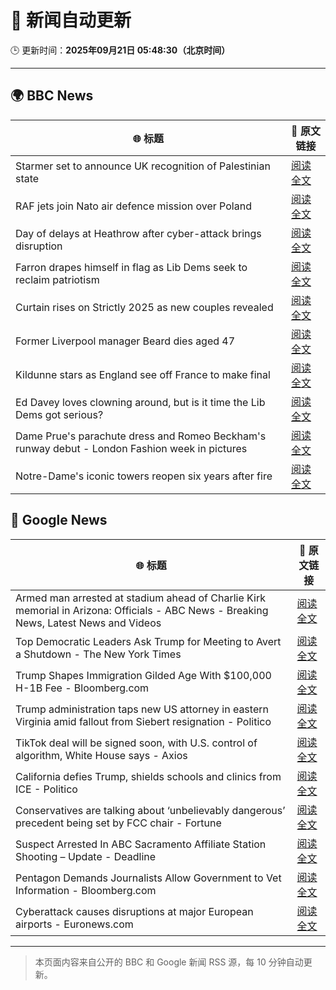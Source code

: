 # 🧠 新闻自动更新

🕒 更新时间：**2025年09月21日 05:48:30（北京时间）**

---

## 🌍 BBC News

| 🌐 标题 | 🔗 原文链接 |
|--------|-------------|
| Starmer set to announce UK recognition of Palestinian state | [阅读全文](https://www.bbc.com/news/articles/ce800enrglzo?at_medium=RSS&at_campaign=rss) |
| RAF jets join Nato air defence mission over Poland | [阅读全文](https://www.bbc.com/news/articles/c4g7752w1ygo?at_medium=RSS&at_campaign=rss) |
| Day of delays at Heathrow after cyber-attack brings disruption | [阅读全文](https://www.bbc.com/news/articles/c3drpgv33pxo?at_medium=RSS&at_campaign=rss) |
| Farron drapes himself in flag as Lib Dems seek to reclaim patriotism | [阅读全文](https://www.bbc.com/news/articles/cjd11n14zz1o?at_medium=RSS&at_campaign=rss) |
| Curtain rises on Strictly 2025 as new couples revealed | [阅读全文](https://www.bbc.com/news/articles/cy9nnl78dgzo?at_medium=RSS&at_campaign=rss) |
| Former Liverpool manager Beard dies aged 47 | [阅读全文](https://www.bbc.com/sport/football/articles/c0r00qx5llko?at_medium=RSS&at_campaign=rss) |
| Kildunne stars as England see off France to make final | [阅读全文](https://www.bbc.com/sport/rugby-union/articles/cx20p2kx9r6o?at_medium=RSS&at_campaign=rss) |
| Ed Davey loves clowning around, but is it time the Lib Dems got serious? | [阅读全文](https://www.bbc.com/news/articles/c3e7ny8n44jo?at_medium=RSS&at_campaign=rss) |
| Dame Prue's parachute dress and Romeo Beckham's runway debut - London Fashion week in pictures | [阅读全文](https://www.bbc.com/news/articles/cd63n1wv8nlo?at_medium=RSS&at_campaign=rss) |
| Notre-Dame's iconic towers reopen six years after fire | [阅读全文](https://www.bbc.com/news/videos/cd9yyxnejeko?at_medium=RSS&at_campaign=rss) |

## 📰 Google News

| 🌐 标题 | 🔗 原文链接 |
|--------|-------------|
| Armed man arrested at stadium ahead of Charlie Kirk memorial in Arizona: Officials - ABC News - Breaking News, Latest News and Videos | [阅读全文](https://news.google.com/rss/articles/CBMioAFBVV95cUxPMFpiM0RLZ1lZQ2F1SW1pcE1fbnJQVEJuTGU3di0xdVZiNnhsOXpOeVJIYVVUM2hiSDRnZlpfTVBWeTFNRi1pUURzdXl6OHAwTUpWYWMwUVpadFZZM0ZXMWg5LTRyeEJER0RxQm12QWJ4QWFlaDY4cDN5NjNlekQwb0JHQnlLYW1ZM1JTVkV2TENqVm03MFBFNG00dDZUTmxW0gGmAUFVX3lxTFBscHFfYTlpcUtjNllGaVQ0bVRUSWthaTdqTW5ENmJuZllOVUowYk5CSGtUQi0tZ3hYX1NaWDdUdUlMM0tHZ0FtMEgzY1I4aUJ2Mmk2LTBjd1B4Z2RxWUhoYjZaSGtFZkMtWUFFazR4SFZMN2lsdlJlT3dBUk1mZ3VSRmNQWThjdW9BQ0MxRTJDWHJWaUV1SEEyZHlQaUFQUldmdWRiYXc?oc=5) |
| Top Democratic Leaders Ask Trump for Meeting to Avert a Shutdown - The New York Times | [阅读全文](https://news.google.com/rss/articles/CBMif0FVX3lxTE9WQ2VOVENfdUlzSDl1TUZkazhrZVk5dERId1RRb1dQRno4ZVNUUk14dzhacTVsb0dWSloyZlVaRzJhOGJGaFluZXBUaWNMMk5pdzZIMS0tUXotU1pYNWUzQWVkLTdpWWhQZFNtd25qZG82VHZMQ09NTzcxa0pIdms?oc=5) |
| Trump Shapes Immigration Gilded Age With $100,000 H-1B Fee - Bloomberg.com | [阅读全文](https://news.google.com/rss/articles/CBMitAFBVV95cUxQdVNuWUVyaGZpUXNZajhNM3ZZd2F5Q194ZTJvaUpDX1RIS1p3Y1Q4NDNUMmRsczZjbWlPcklWVFNEcDVKMlJlZjlteHI4aUhjREIyWmxMTnB2WFNvWFhTZUw0c0haNkE5Y1hFUW15SmJwdDhkbHR2aVNrcFptdUlBTi1mQUdJSndKTmk3TFluNVFIcHp5TEc4RVJ5dm9oa2sySU9rOW56dU10TEpROG5ZcXBQdWc?oc=5) |
| Trump administration taps new US attorney in eastern Virginia amid fallout from Siebert resignation - Politico | [阅读全文](https://news.google.com/rss/articles/CBMimgFBVV95cUxNbnR4Tkl3TTNPWTI0Ql81V1piM0c0OWlsVVAzS3UwM0VENldTTDFReUdtbmdtdS1mcWZyT2IzV2VYa05IUHdIZ1VhaWhEWmdzS3NyX1hFRk1weGZaeGJWTlJRU0dKYmpORGZ4VktlbGJ0RXYtVXlDNmJja1U2b2E2YWwzcWdvYlZhaWVvVG5LVGhyY3Z6T0RHQl9B?oc=5) |
| TikTok deal will be signed soon, with U.S. control of algorithm, White House says - Axios | [阅读全文](https://news.google.com/rss/articles/CBMiY0FVX3lxTE1sX2dONGlOeWtIZ2xuYkgxZDZGUEdsaUtsRTF5Q0dHR1lPU1VxMDZvR05KMHJHRUdBVEZscG9TQW44cVNWSVpWMTdHR3UyWlNJS2JCQjlabnduWTZNVUtJcEM4OA?oc=5) |
| California defies Trump, shields schools and clinics from ICE - Politico | [阅读全文](https://news.google.com/rss/articles/CBMigwFBVV95cUxOZXN2N0ZfSURnUjNwQWMycjJ5QUFDVGNpSTVkWVpOMFFpemZyNUt6dHFzdHZmSk1RSUlDM3ZheGpqR1VDNWxBX1FzR1d0MW1tWnA3UDY2RlZBQ1Ewb3JWNUJjTVpSVDFYV19lMEVXTkNzd25zcVgyMG1ySS1acEQxTFktNA?oc=5) |
| Conservatives are talking about ‘unbelievably dangerous’ precedent being set by FCC chair - Fortune | [阅读全文](https://news.google.com/rss/articles/CBMi2wFBVV95cUxPVHVYMzQ0Wk1hdE13dG1Cd0JHbHRPejZWV3FyNmRRQ2Z2cW51ZjRSQ18tVkY3b2lQaWRKdkF6NXMtMmdlaWUtSzB5M1hrM1BUblZpRnhHV3BaTzVUcFFOdmI5VGQ0VHhFZHE0UHE3UzlHQnhTdTJzLUtWMlpLM3hxNlI2empJWDJtM1l1WEo0cVd2X1VoTXc0QzJNNExaU3RmRldiTTdaUmpmYVl3ajNIQTZzV2s5cDBNVmJtRjE2d3gxcXB0Ul8xMTFTM3RyVUN2clRQMlBMNVdpUlU?oc=5) |
| Suspect Arrested In ABC Sacramento Affiliate Station Shooting – Update - Deadline | [阅读全文](https://news.google.com/rss/articles/CBMilAFBVV95cUxQaFN5OXV6UlJWRGhTV09WMWpITHhkRE5HZ2VWT0IydXJ4cWYtbE9fejljV0Z1NjJQYXNKVl8wMi0wem8yODVxdFU1RHF1ODBBdVFYLUVBY1BpRF9QcmhpakhLaWlqQ2VBeTBCYTN0amdYLWktemU4TmpOdzAzR0F6cmFCSGt5TnUzdExjbExTZEhlVzQz?oc=5) |
| Pentagon Demands Journalists Allow Government to Vet Information - Bloomberg.com | [阅读全文](https://news.google.com/rss/articles/CBMitgFBVV95cUxQYlhncEJzM3dpVlpCSUVzTXFSMGVWbmRCN2lYY3VLTW1xYlNuSHg4WVZuNjdMTGRVSFREZkp0dk9ja3Z2UWFqU2Fxc3Z3RHduRU1henF1cFpZTnRHb0k2QmNTWDRhYlpjNXE3eERRWXFOTlVoRERpbm1EdzNKSE1PSGY5V0RHMHRwZ2I0d0JHNE5hTlNzWE5VNWsxSXF5aFJBeHV0UzM3Q0xXaVVWaVdpMlIzYlFrdw?oc=5) |
| Cyberattack causes disruptions at major European airports - Euronews.com | [阅读全文](https://news.google.com/rss/articles/CBMimAFBVV95cUxQYUdKc2I1R09seUxfRTYtYUNWNlBaTEtSRDlEWlRON0V5QVpxN1ItTlJXb1NmWDNjNUlxQ3IxV0dvWjJtdW9jMGdPOUJKVmpjck5hdVVzaEw0YThycURYSVdpWEpLZjJqRXZ4ZTY5WkZmTEwzRTZaZEp3aWttQVMwUlFtZ3NJV1NWdXhlaUdKUkhwam1YWm1fZw?oc=5) |

---
> 本页面内容来自公开的 BBC 和 Google 新闻 RSS 源，每 10 分钟自动更新。
